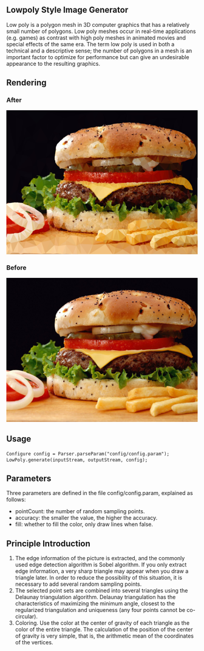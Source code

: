 ## Lowpoly Style Image Generator
Low poly is a polygon mesh in 3D computer graphics that has a relatively small number of polygons. Low poly meshes occur in real-time applications (e.g. games) as contrast with high poly meshes in animated movies and special effects of the same era. The term low poly is used in both a technical and a descriptive sense; the number of polygons in a mesh is an important factor to optimize for performance but can give an undesirable appearance to the resulting graphics.
## Rendering
### After
![](image/hamberger_lowpoly.jpg)
### Before
![](image/hamberger.jpg)

## Usage
```
Configure config = Parser.parseParam("config/config.param");
LowPoly.generate(inputStream, outputStream, config);
```
## Parameters
Three parameters are defined in the file config/config.param, explained as follows:
- pointCount: the number of random sampling points.
- accuracy: the smaller the value, the higher the accuracy.
- fill: whether to fill the color, only draw lines when false.

## Principle Introduction
1. The edge information of the picture is extracted, and the commonly used edge detection algorithm is Sobel algorithm. If you only extract edge information, a very sharp triangle may appear when you draw a triangle later. In order to reduce the possibility of this situation, it is necessary to add several random sampling points.
2. The selected point sets are combined into several triangles using the Delaunay triangulation algorithm. Delaunay triangulation has the characteristics of maximizing the minimum angle, closest to the regularized triangulation and uniqueness (any four points cannot be co-circular).
3. Coloring. Use the color at the center of gravity of each triangle as the color of the entire triangle. The calculation of the position of the center of gravity is very simple, that is, the arithmetic mean of the coordinates of the vertices.